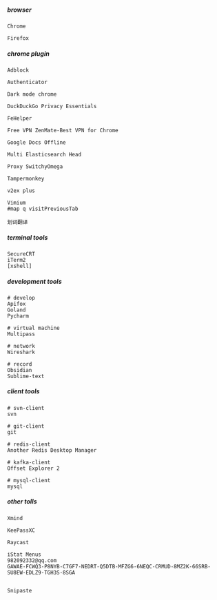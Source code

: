 ##### browser
```textile
Chrome

Firefox

```

##### chrome plugin
```textile
Adblock

Authenticator

Dark mode chrome

DuckDuckGo Privacy Essentials

FeHelper

Free VPN ZenMate-Best VPN for Chrome

Google Docs Offline

Multi Elasticsearch Head

Proxy SwitchyOmega

Tampermonkey

v2ex plus

Vimium
#map q visitPreviousTab

划词翻译

```

##### terminal tools
```textile
SecureCRT
iTerm2
[xshell]

```

##### development tools
```textile
# develop
Apifox
Goland
Pycharm

# virtual machine
Multipass

# network
Wireshark

# record
Obsidian
Sublime-text

```

##### client tools
```textile
# svn-client
svn

# git-client
git

# redis-client 
Another Redis Desktop Manager

# kafka-client
Offset Explorer 2

# mysql-client
mysql

```

##### other tolls
```textile
Xmind

KeePassXC

Raycast

iStat Menus
982092332@qq.com 
GAWAE-FCWQ3-P8NYB-C7GF7-NEDRT-Q5DTB-MFZG6-6NEQC-CRMUD-8MZ2K-66SRB-SU8EW-EDLZ9-TGH3S-8SGA 


Snipaste

```
